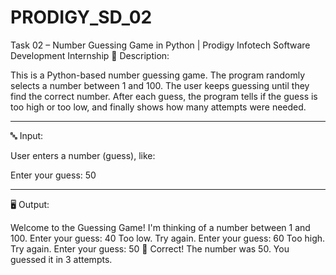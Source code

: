 # PRODIGY_SD_02
Task 02 – Number Guessing Game in Python | Prodigy Infotech Software Development Internship
📝 Description:

This is a Python-based number guessing game. The program randomly selects a number between 1 and 100. The user keeps guessing until they find the correct number. After each guess, the program tells if the guess is too high or too low, and finally shows how many attempts were needed.


---

🔤 Input:

User enters a number (guess), like:

Enter your guess: 50


---

🖥️ Output:

Welcome to the Guessing Game!
I'm thinking of a number between 1 and 100.
Enter your guess: 40
Too low. Try again.
Enter your guess: 60
Too high. Try again.
Enter your guess: 50
🎉 Correct! The number was 50.
You guessed it in 3 attempts.

